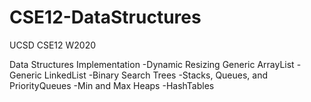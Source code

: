 # CSE12-DataStructures
UCSD CSE12 W2020

Data Structures Implementation
-Dynamic Resizing Generic ArrayList
-Generic LinkedList
-Binary Search Trees
-Stacks, Queues, and PriorityQueues 
-Min and Max Heaps
-HashTables

